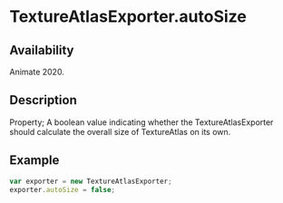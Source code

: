 # TextureAtlasExporter.autoSize

## Availability

Animate 2020.

## Description

Property; A boolean value indicating whether the TextureAtlasExporter should calculate the overall size of TextureAtlas on its own.

## Example

``` javascript
var exporter = new TextureAtlasExporter;
exporter.autoSize = false;
````
